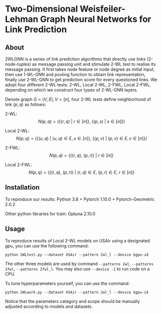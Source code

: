 Two-Dimensional Weisfeiler-Lehman Graph Neural Networks for Link Prediction
===========================================================================

About
-----

2WLGNN is a series of link prediction algorithms that directly use links (2-node-tuples) as message passing unit and stimulate 2-WL test to realise its message passing. 
It first takes node feature or node degree as initial input, then use 1-WL-GNN and pooling function to obtain link representation, finally use 2-WL-GNN to get prediction 
score for every questioned links. We adopt four different 2-WL tests: 2-WL, Local 2-WL, 2-FWL, Local 2-FWL, depending on which we construct four types of 2-WL-GNN layers.

Denote graph $G=(V,E), V=[n]$, 
four 2-WL tests define neighborhood of link $(p,q)$ as follows:

2-WL:
$$N(p,q) = \Big(\big\lbrace (r, q)\ \vert\ r\in[n]\big\rbrace,\ \big\lbrace (p, s)\ \vert\ s\in[n]\big\rbrace\Big) $$

Local 2-WL:
$$N(p,q) = \Big(\big\lbrace (u, q)\ \vert\ (u, q)\in E, u\in [n] \big\rbrace,\ \big\lbrace (p, v)\ \vert\ (p, v)\in E, v \in [n] \big\rbrace \Big)$$

2-FWL:
$$N(p,q) = \Big\lbrace\big((r, q),\ (p, r)\big)\ \vert\ r\in[n]\Big\rbrace$$

Local 2-FWL:
$$N(p,q) = \Big\lbrace\big((r, q),\ (p, r)\big)\ \vert\ (r,q)\in E,\ (p,r)\in E,\ r\in[n]\Big\rbrace$$

Installation
------------

To reproduce our results: Python 3.8 + Pytorch 1.10.0 + Pytorch-Geometric 2.0.2

Other python libraries for train: Optuna 2.10.0

Usage
-----

To reproduce results of Local 2-WL models on USAir using a designated gpu, you can use the following command:
```
python 2WLtest.py --dataset USAir --pattern 2wl_l --device $gpu-id
```
The other three models are used by command `--patterns 2wl`, `--patterns 2fwl`, `--patterns 2fwl_l`. You may also use `--device -1` to run code on a CPU.

To tune hyperparameters yourself, you can use the command:
```
python 2WLwork.py --dataset USAir --pattern 2wl_l --device $gpu-id
```
Notice that the parameters catagory and scope should be manually adjusted according to models and datasets.
